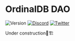 # OrdinalDB DAO
![Version](https://badgen.net/badge/Version/Alpha/black)
[![Discord](https://badgen.net/badge/icon/Discord/black?icon=discord&label
)](https://discord.gg/ordinaldbdao)
[![Twitter](https://badgen.net/badge/icon/@OrdinalDBDAO/black?icon=twitter&label
)](https://twitter.com/OrdinalDBDAO)

Under construction🚧🏗️
